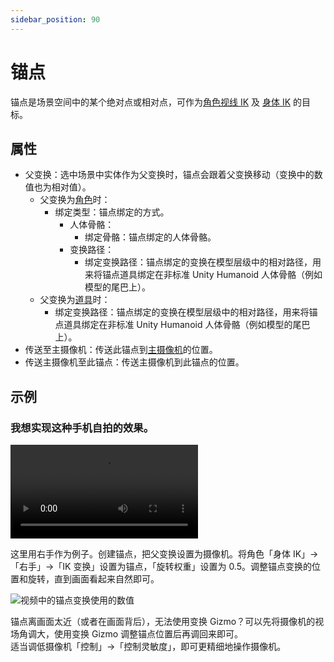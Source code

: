 ```yaml
---
sidebar_position: 90
---
```


# 锚点

锚点是场景空间中的某个绝对点或相对点，可作为[角色视线 IK](https://tiger-tang.gitbook.io/warudo/assets/character#shi-xian-ik) 及 [身体 IK](https://tiger-tang.gitbook.io/warudo/assets/character#shen-ti-ik) 的目标。

## 属性

* 父变换：选中场景中实体作为父变换时，锚点会跟着父变换移动（变换中的数值也为相对值）。
  * 父变换为[角色](character/)时：
    * 绑定类型：锚点绑定的方式。
      * 人体骨骼：
        * 绑定骨骼：锚点绑定的人体骨骼。
      * 变换路径：
        * 绑定变换路径：锚点绑定的变换在模型层级中的相对路径，用来将锚点道具绑定在非标准 Unity Humanoid 人体骨骼（例如模型的尾巴上）。
  * 父变换为[道具](prop.md)时：
    * 绑定变换路径：锚点绑定的变换在模型层级中的相对路径，用来将锚点道具绑定在非标准 Unity Humanoid 人体骨骼（例如模型的尾巴上）。
* 传送至主摄像机：传送此锚点到[主摄像机](camera.md#duo-she-xiang-ji)的位置。
* 传送主摄像机至此锚点：传送主摄像机到此锚点的位置。

## 示例

### 我想实现这种手机自拍的效果。

<div className="video-box"><video controls src="https://user-images.githubusercontent.com/3406505/181163859-793e78de-3dda-4551-85f4-de6c866451ea.mp4" /></div>

这里用右手作为例子。创建锚点，把父变换设置为摄像机。将角色「身体 IK」->「右手」->「IK 变换」设置为锚点，「旋转权重」设置为 0.5。调整锚点变换的位置和旋转，直到画面看起来自然即可。

![视频中的锚点变换使用的数值](https://user-images.githubusercontent.com/3406505/181164261-8ce9dbc6-f0c2-4b3f-aecf-b0e6a42c3aea.png)

<div className="hint hint-info">
锚点离画面太近（或者在画面背后），无法使用变换 Gizmo？可以先将摄像机的视场角调大，使用变换 Gizmo 调整锚点位置后再调回来即可。
</div>

<div className="hint hint-info">
适当调低摄像机「控制」->「控制灵敏度」，即可更精细地操作摄像机。
</div>
